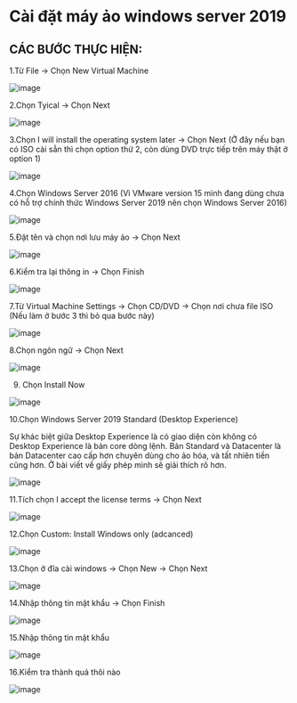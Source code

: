 # Cài đặt máy ảo windows server 2019

## CÁC BƯỚC THỰC HIỆN:

1.Từ File → Chọn New Virtual Machine

![image](https://user-images.githubusercontent.com/62273292/158607529-5703ef88-b398-40c2-b455-4a2541322abf.png)

2.Chọn Tyical → Chọn Next

![image](https://user-images.githubusercontent.com/62273292/158607630-38e57634-fc48-4446-b4f6-b601721edfd2.png)

3.Chọn I will install the operating system later → Chọn Next (Ở đây nếu bạn có ISO cài sẳn thì chọn option thứ 2, còn dùng DVD trực tiếp trên máy thật ở option 1)

![image](https://user-images.githubusercontent.com/62273292/158607703-6218f95a-5e0d-43db-9361-db63e2fbc1ed.png)

4.Chọn Windows Server 2016 (Vì VMware version 15 mình đang dùng chưa có hỗ trợ chính thức Windows Server 2019 nên chọn Windows Server 2016)

![image](https://user-images.githubusercontent.com/62273292/158607777-b86fb3e2-5c3c-4dbc-9ce6-9d6cac49b76d.png)

5.Đặt tên và chọn nơi lưu máy ảo → Chọn Next

![image](https://user-images.githubusercontent.com/62273292/158607825-0ee755ae-3cb5-4354-ab35-99bb21349285.png)

6.Kiểm tra lại thông in → Chọn Finish

![image](https://user-images.githubusercontent.com/62273292/158607863-5815229f-1db9-4c91-814c-68b36eaffa06.png)

7.Từ Virtual Machine Settings → Chọn CD/DVD → Chọn nơi chưa file ISO (Nếu làm ở bước 3 thì bỏ qua bước này)

![image](https://user-images.githubusercontent.com/62273292/158607905-89646963-c0a6-4b98-ba44-4333d82bc595.png)

8.Chọn ngôn ngữ → Chọn Next

![image](https://user-images.githubusercontent.com/62273292/158607963-d468b201-e496-4bc1-ad85-b9f829f0055b.png)

9. Chọn Install Now

![image](https://user-images.githubusercontent.com/62273292/158608030-933e9348-5dd3-46d7-9490-84e876ac19a8.png)

10.Chọn Windows Server 2019 Standard (Desktop Experience)

Sự khác biệt giữa Desktop Experience là có giao diện còn không có Desktop Experience là bản core dòng lệnh.
Bản Standard và Datacenter là bản Datacenter cao cấp hơn chuyên dùng cho ảo hóa, và tất nhiên tiền cũng hơn. Ở bài viết về giấy phép mình sẽ giải thích rõ hơn.

![image](https://user-images.githubusercontent.com/62273292/158608095-c06bb11e-decf-4031-8827-33ba5e4c7947.png)

11.Tích chọn I accept the license terms → Chọn Next

![image](https://user-images.githubusercontent.com/62273292/158608263-18a4bb53-1260-455f-97ee-4de22bb1be29.png)

12.Chọn Custom: Install Windows only (adcanced)

![image](https://user-images.githubusercontent.com/62273292/158608298-a1e79aef-c4a7-43e6-b868-48afb2770103.png)


13.Chọn ở đĩa cài windows → Chọn New → Chọn Next

![image](https://user-images.githubusercontent.com/62273292/158608373-42ae6643-b1e6-4403-b0e2-f55fa934c5dc.png)

14.Nhập thông tin mật khẩu → Chọn Finish

![image](https://user-images.githubusercontent.com/62273292/158608409-8d19e22a-443d-4cde-8b02-c084eca391e8.png)


15.Nhập thông tin mật khẩu

![image](https://user-images.githubusercontent.com/62273292/158608452-a1499498-4fa9-48d4-95e6-744e36c37ca0.png)

16.Kiểm tra thành quả thôi nào

![image](https://user-images.githubusercontent.com/62273292/158608498-35b84c61-a2e3-467f-bd2d-bdcde3cf78c6.png)









